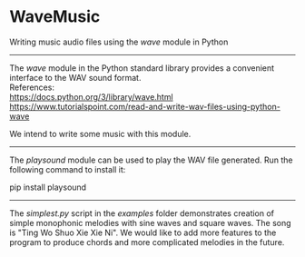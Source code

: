 # WaveMusic
Writing music audio files using the *wave* module in Python  

----
The *wave* module in the Python standard library provides a convenient interface to the WAV sound format.  
References:  
<https://docs.python.org/3/library/wave.html>  
<https://www.tutorialspoint.com/read-and-write-wav-files-using-python-wave>  

We intend to write some music with this module.  

----

The *playsound* module can be used to play the WAV file generated. Run the following command to install it:

  pip install playsound

----

The *simplest.py* script in the *examples* folder demonstrates creation of simple monophonic melodies with sine waves and square waves. The song is "Ting Wo Shuo Xie Xie Ni". We would like to add more features to the program to produce chords and more complicated melodies in the future.  

